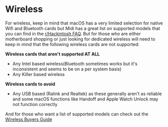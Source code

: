 # Wireless

For wireless, keep in mind that macOS has a very limited selection for native Wifi and Bluetooth cards but Midi has a great list on supported models that you can find in the [r/Hackintosh FAQ](https://www.reddit.com/r/hackintosh/wiki/faq#wiki_wifi_compatibility). But for those who are either motherboard shopping or just looking for dedicated wireless will need to keep in mind that the following wireless cards are not supported:

**Wireless cards that aren't supported AT ALL**

* Any Intel based wireless(Bluetooth sometimes works but it's inconsistent and seems to be on a per system basis)
* Any Killer based wireless

**Wireless cards to avoid**

* Any USB based (Ralink and Realtek) as these generally aren't as reliable and some macOS functions like Handoff and Apple Watch Unlock may not function correctly

And for those who want a list of supported models can check out the [Wireless Buyers Guide](https://dortania.github.io/Wireless-Buyers-Guide/)
